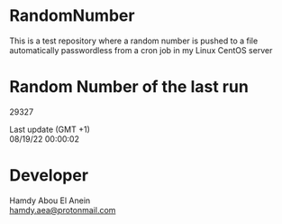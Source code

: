 # RandomNumber    
This is a test repository where a random number is pushed to a file automatically passwordless from a cron job in my Linux CentOS server    
# Random Number of the last run   
29327
      
Last update (GMT +1)    
08/19/22 00:00:02
# Developer    
Hamdy Abou El Anein   
hamdy.aea@protonmail.com
